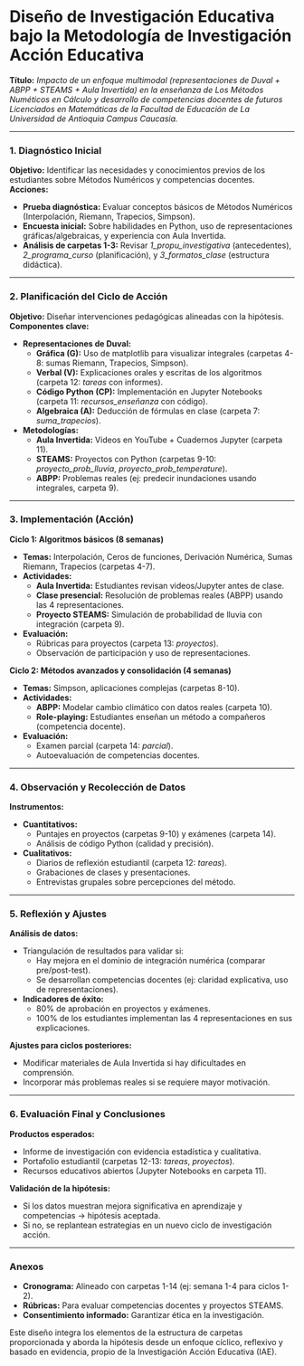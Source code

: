 # **Diseño de Investigación Educativa bajo la Metodología de Investigación Acción Educativa**    

**Título:** *Impacto de un enfoque multimodal (representaciones de Duval + ABPP + STEAMS + Aula Invertida) en la enseñanza de Los Métodos Numéticos en Cálculo y desarrollo de competencias docentes de futuros Licenciados en Matemáticas de la Facultad de Educación de La Universidad de Antioquia Campus Caucasia.*  

---

### **1. Diagnóstico Inicial**  
**Objetivo:** Identificar las necesidades y conocimientos previos de los estudiantes sobre Métodos Numéricos y competencias docentes.  
**Acciones:**  
- **Prueba diagnóstica:** Evaluar conceptos básicos de Métodos Numéricos (Interpolación, Riemann, Trapecios, Simpson).  
- **Encuesta inicial:** Sobre habilidades en Python, uso de representaciones gráficas/algebraicas, y experiencia con Aula Invertida.  
- **Análisis de carpetas 1-3:** Revisar *1_propu_investigativa* (antecedentes), *2_programa_curso* (planificación), y *3_formatos_clase* (estructura didáctica).  

---

### **2. Planificación del Ciclo de Acción**  
**Objetivo:** Diseñar intervenciones pedagógicas alineadas con la hipótesis.  
**Componentes clave:**  
- **Representaciones de Duval:**  
  - **Gráfica (G):** Uso de matplotlib para visualizar integrales (carpetas 4-8: sumas Riemann, Trapecios, Simpson).  
  - **Verbal (V):** Explicaciones orales y escritas de los algoritmos (carpeta 12: *tareas* con informes).  
  - **Código Python (CP):** Implementación en Jupyter Notebooks (carpeta 11: *recursos_enseñanza* con código).  
  - **Algebraica (A):** Deducción de fórmulas en clase (carpeta 7: *suma_trapecios*).  
- **Metodologías:**  
  - **Aula Invertida:** Videos en YouTube + Cuadernos Jupyter (carpeta 11).  
  - **STEAMS:** Proyectos con Python (carpetas 9-10: *proyecto_prob_lluvia*, *proyecto_prob_temperature*).  
  - **ABPP:** Problemas reales (ej: predecir inundaciones usando integrales, carpeta 9).  

---

### **3. Implementación (Acción)**  
**Ciclo 1: Algoritmos básicos (8 semanas)**  
- **Temas:** Interpolación, Ceros de funciones, Derivación Numérica, Sumas Riemann, Trapecios (carpetas 4-7).  
- **Actividades:**  
  - **Aula Invertida:** Estudiantes revisan videos/Jupyter antes de clase.  
  - **Clase presencial:** Resolución de problemas reales (ABPP) usando las 4 representaciones.  
  - **Proyecto STEAMS:** Simulación de probabilidad de lluvia con integración (carpeta 9).  
- **Evaluación:**  
  - Rúbricas para proyectos (carpeta 13: *proyectos*).  
  - Observación de participación y uso de representaciones.  

**Ciclo 2: Métodos avanzados y consolidación (4 semanas)**  
- **Temas:** Simpson, aplicaciones complejas (carpetas 8-10).  
- **Actividades:**  
  - **ABPP:** Modelar cambio climático con datos reales (carpeta 10).  
  - **Role-playing:** Estudiantes enseñan un método a compañeros (competencia docente).  
- **Evaluación:**  
  - Examen parcial (carpeta 14: *parcial*).  
  - Autoevaluación de competencias docentes.  

---

### **4. Observación y Recolección de Datos**  
**Instrumentos:**  
- **Cuantitativos:**  
  - Puntajes en proyectos (carpetas 9-10) y exámenes (carpeta 14).  
  - Análisis de código Python (calidad y precisión).  
- **Cualitativos:**  
  - Diarios de reflexión estudiantil (carpeta 12: *tareas*).  
  - Grabaciones de clases y presentaciones.  
  - Entrevistas grupales sobre percepciones del método.  

---

### **5. Reflexión y Ajustes**  
**Análisis de datos:**  
- Triangulación de resultados para validar si:  
  - Hay mejora en el dominio de integración numérica (comparar pre/post-test).  
  - Se desarrollan competencias docentes (ej: claridad explicativa, uso de representaciones).  
- **Indicadores de éxito:**  
  - 80% de aprobación en proyectos y exámenes.  
  - 100% de los estudiantes implementan las 4 representaciones en sus explicaciones.  

**Ajustes para ciclos posteriores:**  
- Modificar materiales de Aula Invertida si hay dificultades en comprensión.  
- Incorporar más problemas reales si se requiere mayor motivación.  

---

### **6. Evaluación Final y Conclusiones**  
**Productos esperados:**  
- Informe de investigación con evidencia estadística y cualitativa.  
- Portafolio estudiantil (carpetas 12-13: *tareas*, *proyectos*).  
- Recursos educativos abiertos (Jupyter Notebooks en carpeta 11).  

**Validación de la hipótesis:**  
- Si los datos muestran mejora significativa en aprendizaje y competencias → hipótesis aceptada.  
- Si no, se replantean estrategias en un nuevo ciclo de investigación acción.  

---

### **Anexos**  
- **Cronograma:** Alineado con carpetas 1-14 (ej: semana 1-4 para ciclos 1-2).  
- **Rúbricas:** Para evaluar competencias docentes y proyectos STEAMS.  
- **Consentimiento informado:** Garantizar ética en la investigación.  

Este diseño integra los elementos de la estructura de carpetas proporcionada y aborda la hipótesis desde un enfoque cíclico, reflexivo y basado en evidencia, propio de la Investigación Acción Educativa (IAE).
